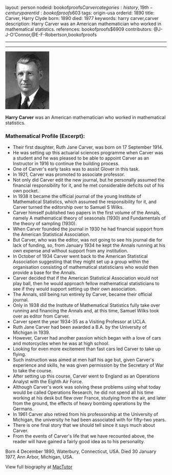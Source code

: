 layout: person
nodeid: bookofproofs$Carver
categories: history,19th-century
parentid: bookofproofs$603
tags: origin-usa
orderid: 1890
title: Carver, Harry Clyde
born: 1890
died: 1977
keywords: harry carver,carver
description: Harry Carver was an American mathematician who worked in mathematical statistics.
references: bookofproofs$6909
contributors: @J-J-O'Connor,@E-F-Robertson,bookofproofs

---



---

![Carver.jpg](https://github.com/bookofproofs/bookofproofs.github.io/blob/main/_sources/_assets/images/portraits/Carver.jpg?raw=true)

**Harry  Carver**  was an American mathematician who worked in mathematical statistics.

### Mathematical Profile (Excerpt):
* Their first daughter, Ruth Jane Carver, was born on 17 September 1914.
* He was setting up this actuarial sciences programme when Carver was a student and he was pleased to be able to appoint Carver as an Instructor in 1916 to continue the building process.
* One of Carver's early tasks was to assist Glover in this task.
* In 1921, Carver was promoted to associate professor.
* Not only did Carver edit the new journal, but he personally assumed the financial responsibility for it, and he met considerable deficits out of his own pocket.
* In 1938 it became the official journal of the young Institute of Mathematical Statistics, which assumed the responsibility for it, and Carver turned the editorship over to Samuel S Wilks.
* Carver himself published two papers in the first volume of the Annals, namely A mathematical theory of seasonals (1930) and Fundamentals of the theory of sampling (1930).
* When Carver founded the journal in 1930 he had financial support from the American Statistical Association.
* But Carver, who was the editor, was not going to see his journal die for lack of funding, so, from January 1934 he kept the Annals running at his own expense and without support from any institution.
* In October of 1934 Carver went back to the American Statistical Association suggesting that they might set up a group within the organisation consisting of mathematical statisticians who would then provide a base for the Annals.
* Carver decided that if the American Statistical Association would not play ball, then he would approach fellow mathematical statisticians to see if they would support setting up their own association.
* The Annals, still being run entirely by Carver, became their official journal.
* Only in 1938 did the Institute of Mathematical Statistics fully take over running and financing the Annals and, at this time, Samuel Wilks took over as editor from Carver.
* Carver spent the year 1934-35 as a Visiting Professor at UCLA.
* Ruth Jane Carver had been awarded a B.A. by the University of Michigan in 1939.
* However, Carver had another passion which began with a love of cars and motorcycles when he was at high school.
* Looking for even more excitement than fast cars led Carver to take up flying.
* Such instruction was aimed at men half his age but, given Carver's experience and skills, he was given permission by the Secretary of War to take the course.
* After setting up this course, Carver went to England as an Operations Analyst with the Eighth Air Force.
* Although Carver's work was solving these problems using what today would be called Operations Research, he did not spend all his time working at his desk but flew over France, studying from the air, and later from the ground, the effects of heavy bombing operations by the Germans.
* In 1961 Carver also retired from his professorship at the University of Michigan, the university he had been associated with for fifty-two years.
* There is one final story that we should tell since it says much about Carver.
* From the events of Carver's life that we have recounted above, the reader will have gained a fairly good idea as to his personality.

Born 4 December 1890, Waterbury, Connecticut, USA. Died 30 January 1977, Ann Arbor, Michigan, USA.

View full biography at [MacTutor](https://mathshistory.st-andrews.ac.uk/Biographies/Carver/)
